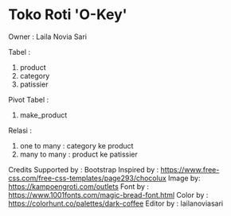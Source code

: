 # Toko Roti 'O-Key'

Owner : Laila Novia Sari

Tabel :

1. product
2. category
3. patissier

Pivot Tabel :

1. make_product

Relasi :

1. one to many : category ke product
2. many to many : product ke patissier

Credits
Supported by : Bootstrap
Inspired by : https://www.free-css.com/free-css-templates/page293/chocolux 
Image by: https://kampoengroti.com/outlets
Font by : https://www.1001fonts.com/magic-bread-font.html
Color by : https://colorhunt.co/palettes/dark-coffee
Editor by : lailanoviasari
